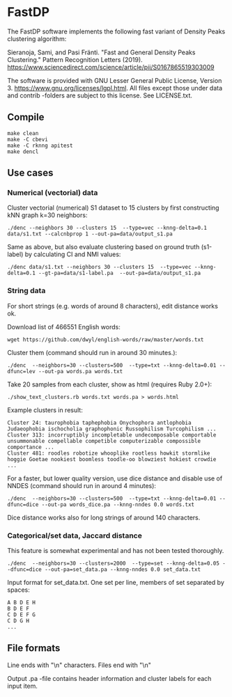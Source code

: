 # FastDP

The FastDP software implements the following fast variant of Density Peaks clustering algorithm:

Sieranoja, Sami, and Pasi Fränti. "Fast and General Density Peaks Clustering." Pattern Recognition Letters (2019). https://www.sciencedirect.com/science/article/pii/S0167865519303009


The software is provided with GNU Lesser General Public License, Version 3. https://www.gnu.org/licenses/lgpl.html. All files except those under data and contrib -folders are subject to this license. See LICENSE.txt.

## Compile

```
make clean
make -C cbevi
make -C rknng apitest
make dencl
```



## Use cases

### Numerical (vectorial) data
Cluster vectorial (numerical) S1 dataset to 15 clusters by first constructing kNN graph k=30 neighbors:
```
./denc --neighbors 30 --clusters 15  --type=vec --knng-delta=0.1 data/s1.txt --calcnbprop 1 --out-pa=data/output_s1.pa
```

Same as above, but also evaluate clustering based on ground truth (s1-label) by calculating CI and NMI values: 
```
./denc data/s1.txt --neighbors 30 --clusters 15  --type=vec --knng-delta=0.1 --gt-pa=data/s1-label.pa  --out-pa=data/output_s1.pa
```

### String data
For short strings (e.g. words of around 8 characters), edit distance works ok.

Download list of 466551 English words:
```
wget https://github.com/dwyl/english-words/raw/master/words.txt
```
Cluster them (command should run in around 30 minutes.):
```
./denc  --neighbors=30 --clusters=500  --type=txt --knng-delta=0.01 --dfunc=lev --out-pa words.pa words.txt
```
Take 20 samples from each cluster, show as html (requires Ruby 2.0+):
```
./show_text_clusters.rb words.txt words.pa > words.html
```

Example clusters in result:
```
Cluster 24: taurophobia taphephobia Onychophora antlophobia Judaeophobia ischocholia graphophonic Russophilism Turcophilism ...
Cluster 313: incorruptibly incompletable undecomposable comportable unsummonable compellable competible computerizable compossible comportance ...
Cluster 481: roodles robotize whooplike rootless howkit stormlike hoggie Goetae nookiest boomless toodle-oo blowziest hokiest crowdie ...
```

For a faster, but lower quality version, use dice distance and disable use of NNDES (command should run in around 4 minutes): 
```
./denc  --neighbors=30 --clusters=500  --type=txt --knng-delta=0.01 --dfunc=dice --out-pa words_dice.pa --knng-nndes 0.0 words.txt
```

Dice distance works also for long strings of around 140 characters.

### Categorical/set data, Jaccard distance
This feature is somewhat experimental and has not been tested thoroughly.
```
./denc  --neighbors=30 --clusters=2000  --type=set --knng-delta=0.05 --dfunc=dice --out-pa=set_data.pa --knng-nndes 0.0 set_data.txt
```

Input format for set_data.txt. One set per line, members of set separated by spaces:
```
A B D E H
B D E F  
C D E F G 
C D G H
...
```

## File formats

Line ends with "\n" characters. Files end with "\n" 

Output .pa -file contains header information and cluster labels for each input item.


